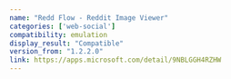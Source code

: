 ```yaml
---
name: "Redd Flow - Reddit Image Viewer"
categories: ['web-social']
compatibility: emulation
display_result: "Compatible"
version_from: "1.2.2.0"
link: https://apps.microsoft.com/detail/9NBLGGH4RZHW
---
```

